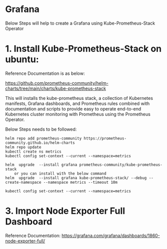 # Grafana
Below Steps will help to create a Grafana using Kube-Prometheus-Stack Operator

# 1. Install Kube-Prometheus-Stack on ubuntu:
Reference Documentation is as below:  

https://github.com/prometheus-community/helm-charts/tree/main/charts/kube-prometheus-stack

This will installs the kube-prometheus stack, a collection of Kubernetes manifests, Grafana dashboards, and Prometheus rules combined with documentation and scripts to provide easy to operate end-to-end Kubernetes cluster monitoring with Prometheus using the Prometheus Operator.

Below Steps needs to be followed:

    helm repo add prometheus-community https://prometheus-community.github.io/helm-charts
    helm repo update
    kubectl create ns metrics
    kubectl config set-context --current --namespace=metrics

    helm  upgrade  --install grafana prometheus-community/kube-prometheus-stack
        or you can install with the below command
    helm  upgrade  --install grafana kube-prometheus-stack/ --debug --create-namespace --namespace metrics --timeout 10m

    kubectl config set-context --current --namespace=metrics

# 3. Import Node Exporter Full Dashboard  

Reference Documentation:
https://grafana.com/grafana/dashboards/1860-node-exporter-full/  







